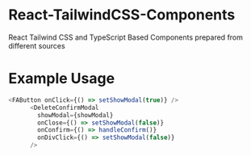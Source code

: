 # React-TailwindCSS-Components

React Tailwind CSS and TypeScript Based Components prepared from different sources

# Example Usage

```Typescript
<FAButton onClick={() => setShowModal(true)} />
      <DeleteConfirmModal
        showModal={showModal}
        onClose={() => setShowModal(false)}
        onConfirm={() => handleConfirm()}
        onDivClick={() => setShowModal(false)}
      />


```
